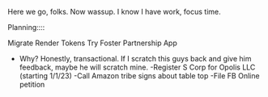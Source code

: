 Here we go, folks. Now wassup. I know I have work, focus time. 

Planning::::

Migrate Render Tokens
Try Foster Partnership App
- Why? Honestly, transactional. If I scratch this guys back and give him feedback, maybe he will scratch mine. 
-Register S Corp for Opolis LLC (starting 1/1/23)
-Call Amazon tribe signs about table top
-File FB Online petition

